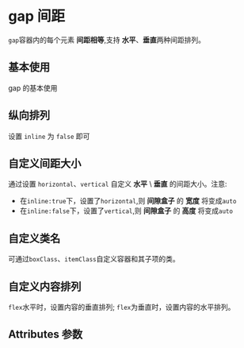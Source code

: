 <script setup>
import demo1 from './demo1.vue'
import demo2 from './demo2.vue'
import demo3 from './demo3.vue'
import demo4 from './demo4.vue'
import demo5 from './demo5.vue'
import Attributes from './Attributes.vue'
</script>

# gap 间距
  `gap`容器内的每个元素 **间距相等**,支持 **水平**、**垂直**两种间距排列。

## 基本使用

 gap 的基本使用

<preview-box>
  <demo1/>
<preview comName="gap" demoName="demo1"/>
</preview-box>

## 纵向排列

 设置 `inline` 为 `false` 即可

<preview-box>
  <demo2/>
<preview comName="gap" demoName="demo2"/>
</preview-box>


## 自定义间距大小

 通过设置 `horizontal`、`vertical` 自定义 **水平** \ **垂直** 的间距大小。注意:
 - 在`inline:true`下，设置了`horizontal`,则 **间隙盒子** 的 **宽度** 将变成`auto`
 - 在`inline:false`下，设置了`vertical`,则 **间隙盒子** 的 **高度** 将变成`auto`

<preview-box>
  <demo3/>
<preview  comName="gap" demoName="demo3"/>
</preview-box>

## 自定义类名
可通过`boxClass`、`itemClass`自定义容器和其子项的类。

<preview-box>
<demo4 />
<preview  comName="gap" demoName="demo4"/>
</preview-box>


## 自定义内容排列
`flex`水平时，设置内容的垂直排列; `flex`为垂直时，设置内容的水平排列。

<preview-box>
<demo5 />
<preview  comName="gap" demoName="demo5"/>
</preview-box>

## Attributes 参数
<Attributes/>
